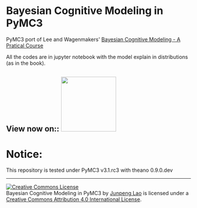 # Bayesian Cognitive Modeling in PyMC3
PyMC3 port of Lee and Wagenmakers' [Bayesian Cognitive Modeling - A Pratical Course](http://bayesmodels.com)

All the codes are in jupyter notebook with the model explain in distributions (as in the book).

## View now on:: [<img src="http://nbviewer.jupyter.org/static/img/nav_logo.svg" width=150>](http://nbviewer.jupyter.org/github/junpenglao/Bayesian-Cognitive-Modeling-in-Pymc3/blob/master/index.ipynb)
  
# Notice: 
This repository is tested under PyMC3 v3.1.rc3 with theano 0.9.0.dev

---

<a rel="license" href="http://creativecommons.org/licenses/by/4.0/"><img alt="Creative Commons License" style="border-width:0" src="https://i.creativecommons.org/l/by/4.0/88x31.png" /></a><br /><span>Bayesian Cognitive Modeling in PyMC3</span> by <a xmlns:cc="http://creativecommons.org/ns#" href="https://github.com/junpenglao/" property="cc:attributionName" rel="cc:attributionURL">Junpeng Lao</a> is licensed under a <a rel="license" href="http://creativecommons.org/licenses/by/4.0/">Creative Commons Attribution 4.0 International License</a>.
